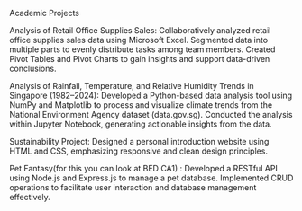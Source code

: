 Academic Projects

Analysis of Retail Office Supplies Sales:
Collaboratively analyzed retail office supplies sales data using Microsoft Excel.
Segmented data into multiple parts to evenly distribute tasks among team members.
Created Pivot Tables and Pivot Charts to gain insights and support data-driven conclusions.

Analysis of Rainfall, Temperature, and Relative Humidity Trends in Singapore (1982–2024):
Developed a Python-based data analysis tool using NumPy and Matplotlib to process and visualize climate trends from the National Environment Agency dataset (data.gov.sg).
Conducted the analysis within Jupyter Notebook, generating actionable insights from the data.

Sustainability Project:
Designed a personal introduction website using HTML and CSS, emphasizing responsive and clean design principles.


Pet Fantasy(for this you can look at BED CA1) :
Developed a RESTful API using Node.js and Express.js to manage a pet database.
Implemented CRUD operations to facilitate user interaction and database management effectively.
